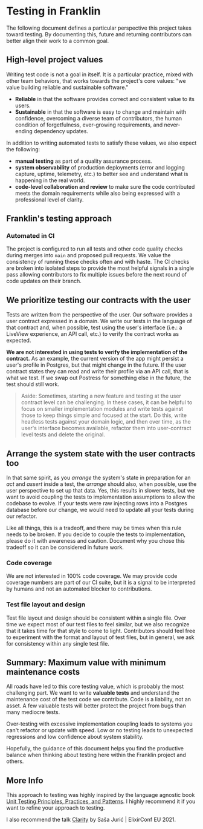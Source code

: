 # Testing in Franklin 

The following document defines a particular perspective this project takes toward testing. By documenting this, future and returning contributors can better align their work to a common goal.

## High-level project values

Writing test code is not a goal in itself. It is a particular practice, mixed with other team behaviors, that works towards the project's core values: "we value building reliable and sustainable software."

* **Reliable** in that the software provides correct and consistent value to its users. 
* **Sustainable** in that the software is easy to change and maintain with confidence, overcoming a diverse team of contributors, the human condition of forgetfulness, ever-growing requirements, and never-ending dependency updates.

In addition to writing automated tests to satisfy these values, we also expect the following:

* **manual testing** as part of a quality assurance process.
* **system observability** of production deployments (error and logging capture, uptime, telemetry, etc.) to better see and understand what is happening in the real world.
* **code-level collaboration and review** to make sure the code contributed meets the domain requirements while also being expressed with a professional level of clarity.

## Franklin's testing approach

### Automated in CI

The project is configured to run all tests and other code quality checks during merges into `main` and proposed pull requests. We value the consistency of running these checks often and with haste. The CI checks are broken into isolated steps to provide the most helpful signals in a single pass allowing contributors to fix multiple issues before the next round of code updates on their branch.

## We prioritize testing our contracts with the user

Tests are written from the perspective of the user. Our software provides a user contract expressed in a domain. We write our tests in the language of that contract and, when possible, test using the user's interface (i.e.: a LiveView experience, an API call, etc.) to verify the contract works as expected.

**We are not interested in using tests to verify the implementation of the contract.** As an example, the current version of the app might persist a user's profile in Postgres, but that might change in the future. If the user contract states they can read and write their profile via an API call, that is what we test. If we swap out Postress for something else in the future, the test should still work.

> Aside: Sometimes, starting a new feature and testing at the user contract level can be challenging. In these cases, it can be helpful to focus on smaller implementation modules and write tests against those to keep things simple and focused at the start. Do this, write headless tests against your domain logic, and then over time, as the user's interface becomes available, refactor them into user-contract level tests and delete the original.

## Arrange the system state with the user contracts too

In that same spirit, as you _arrange_ the system's state in preparation for an _act_ and _assert_ inside a test, the _arrange_ should also, when possible, use the user perspective to set up that data. Yes, this results in slower tests, but we want to avoid coupling the tests to implementation assumptions to allow the codebase to evolve. If your tests were raw injecting rows into a Postgres database before our change, we would need to update all your tests during our refactor.

Like all things, this is a tradeoff, and there may be times when this rule needs to be broken. If you decide to couple the tests to implementation, please do it with awareness and caution. Document why you chose this tradeoff so it can be considered in future work.

### Code coverage

We are not interested in 100% code coverage. We may provide code coverage numbers are part of our CI suite, but it is a signal to be interpreted by humans and not an automated blocker to contributions.

### Test file layout and design 

Test file layout and design should be consistent within a single file. Over time we expect most of our test files to feel similar, but we also recognize that it takes time for that style to come to light. Contributors should feel free to experiment with the format and layout of test files, but in general, we ask for consistency within any single test file.

## Summary: Maximum value with minimum maintenance costs

All roads have led to this core testing value, which is probably the most challenging part. We want to write **valuable tests** and understand the maintenance cost of the test code we contribute. Code is a liability, not an asset. A few valuable tests will better protect the project from bugs than many mediocre tests.

Over-testing with excessive implementation coupling leads to systems you can't refactor or update with speed. Low or no testing leads to unexpected regressions and low confidence about system stability.

Hopefully, the guidance of this document helps you find the productive balance when thinking about testing here within the Franklin project and others.

## More Info

This approach to testing was highly inspired by the language agnostic book [Unit Testing Principles, Practices, and Patterns](https://www.manning.com/books/unit-testing). I highly recommend it if you want to refine your approach to testing.

I also recommend the talk [Clarity](https://www.youtube.com/watch?v=6sNmJtoKDCo&t=2277s) by Saša Jurić | ElixirConf EU 2021.
